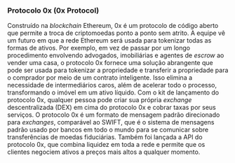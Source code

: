 ### Protocolo 0x (0x Protocol)

Construído na _blockchain_ Ethereum, 0x é um protocolo de código aberto que permite a troca de criptomoedas ponto a ponto sem atrito. A equipe vê um futuro em que a rede Ethereum será usada para tokenizar todas as formas de ativos. Por exemplo, em vez de passar por um longo procedimento envolvendo advogados, imobiliárias e agentes de _escrow_ ao vender uma casa, o protocolo 0x fornece uma solução abrangente que pode ser usada para tokenizar a propriedade e transferir a propriedade para o comprador por meio de um contrato inteligente. Isso elimina a necessidade de intermediários caros, além de acelerar todo o processo, transformando o imóvel em um ativo líquido. Com o kit de lançamento do protocolo 0x, qualquer pessoa pode criar sua própria _exchange_ descentralizada (DEX) em cima do protocolo 0x e cobrar taxas por seus serviços. O protocolo 0x é um formato de mensagem padrão direcionado para _exchanges_, comparável ao SWIFT, que é o sistema de mensagens padrão usado por bancos em todo o mundo para se comunicar sobre transferências de moedas fiduciárias. Também foi lançada a API do protocolo 0x, que combina liquidez em toda a rede e permite que os clientes negociem ativos a preços mais altos a qualquer momento.
